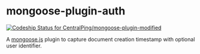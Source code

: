 mongoose-plugin-auth
====================

[ ![Codeship Status for CentralPing/mongoose-plugin-modified](https://codeship.com/projects/0e9b0180-4b42-0132-3bff-2607b8604fef/status)](https://codeship.com/projects/46702)

A [mongoose.js](https://github.com/LearnBoost/mongoose/) plugin to capture document creation timestamp with optional user identifier.
